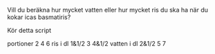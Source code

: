 Vill du beräkna hur mycket vatten eller hur mycket ris du ska ha när du kokar icas basmatiris?

Kör detta script

portioner				2				4			6
ris			i dl		1&1/2		3			4&1/2
vatten	i dl		2&1/2		5			7


